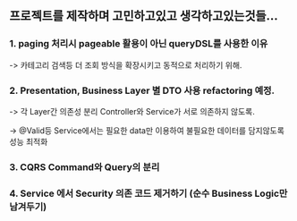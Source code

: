 <h2>프로젝트를 제작하며 고민하고있고 생각하고있는것들...</h2>
<h3>1. paging 처리시 pageable 활용이 아닌 queryDSL를 사용한 이유</h3>
    -> 카테고리 검색등 더 조회 방식을 확장시키고 동적으로 처리하기 위해.
<h3>2. Presentation, Business Layer 별 DTO 사용 refactoring 예정.</h3>
    -> 각 Layer간 의존성 분리 Controller와 Service가 서로 의존하지 않도록.<p>
    -> @Valid등 Service에서는 필요한 data만 이용하여 불필요한 데이터를 담지않도록 성능 최적화
<h3>3. CQRS Command와 Query의 분리 </h3>

<h3>4. Service 에서 Security 의존 코드 제거하기 (순수 Business Logic만 남겨두기)<h3>